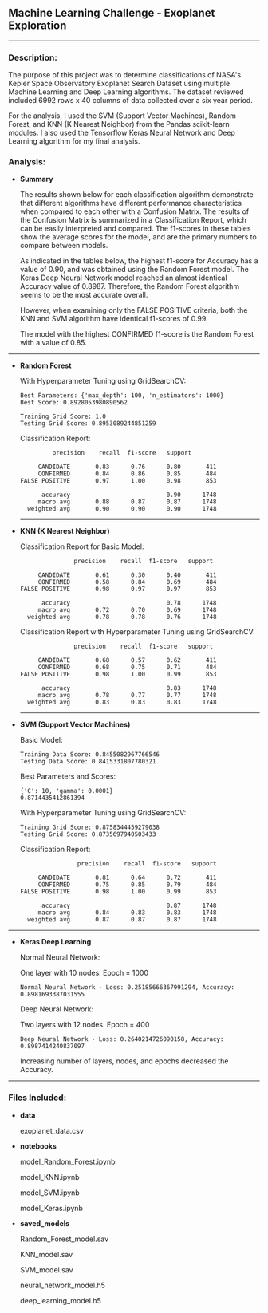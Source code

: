 ## Machine Learning Challenge - Exoplanet Exploration

------

### Description:

The purpose of this project was to determine classifications of NASA's Kepler Space Observatory Exoplanet Search Dataset using multiple Machine Learning and Deep Learning algorithms. The dataset reviewed included 6992 rows x 40 columns of data collected over a six year period. 

For the analysis, I used the SVM (Support Vector Machines), Random Forest, and KNN (K Nearest Neighbor) from the Pandas scikit-learn modules. I also used the Tensorflow Keras Neural Network and Deep Learning algorithm for my final analysis.

### Analysis:

- **Summary**

  The results shown below for each classification algorithm demonstrate that different algorithms have different performance characteristics when compared to each other with a Confusion Matrix.  The results of the Confusion Matrix is summarized in a Classification Report, which can be easily interpreted and compared. The f1-scores in these tables show the average scores for the model,  and are the primary numbers to compare between models. 

  As indicated in the tables below, the highest f1-score for Accuracy has a value of 0.90, and was obtained using the Random Forest model.  The Keras Deep Neural Network model reached an almost identical Accuracy value of 0.8987. Therefore, the Random Forest algorithm seems to be the most accurate overall.

  However, when examining only the FALSE POSITIVE criteria, both the KNN and SVM algorithm have identical f1-scores of 0.99. 

  The model with the highest CONFIRMED f1-score is the Random Forest with a value of 0.85.

  

------



- **Random Forest**

  With Hyperparameter Tuning using GridSearchCV:

  ```
  Best Parameters: {'max_depth': 100, 'n_estimators': 1000}
  Best Score: 0.8928053980890562
  ```

  ```
  Training Grid Score: 1.0
  Testing Grid Score: 0.8953089244851259
  ```

  Classification Report:

  ```
           precision    recall  f1-score   support
  
       CANDIDATE       0.83      0.76      0.80       411
       CONFIRMED       0.84      0.86      0.85       484
  FALSE POSITIVE       0.97      1.00      0.98       853
  
        accuracy                           0.90      1748
       macro avg       0.88      0.87      0.87      1748
    weighted avg       0.90      0.90      0.90      1748
  ```

  

  ------

  

- **KNN (K Nearest Neighbor)**

  Classification Report for Basic Model:

  ```
                 precision    recall  f1-score   support
  
       CANDIDATE       0.61      0.30      0.40       411
       CONFIRMED       0.58      0.84      0.69       484
  FALSE POSITIVE       0.98      0.97      0.97       853
  
        accuracy                           0.78      1748
       macro avg       0.72      0.70      0.69      1748
    weighted avg       0.78      0.78      0.76      1748
  ```

  Classification Report with Hyperparameter Tuning using GridSearchCV:

  ```
                 precision    recall  f1-score   support
  
       CANDIDATE       0.68      0.57      0.62       411
       CONFIRMED       0.68      0.75      0.71       484
  FALSE POSITIVE       0.98      1.00      0.99       853
  
        accuracy                           0.83      1748
       macro avg       0.78      0.77      0.77      1748
    weighted avg       0.83      0.83      0.83      1748
  ```

  

  ------

  

- **SVM (Support Vector Machines)**

  Basic Model:

  ```
  Training Data Score: 0.8455082967766546
  Testing Data Score: 0.8415331807780321
  ```

  Best Parameters and Scores:

  ```
  {'C': 10, 'gamma': 0.0001}
  0.8714435412861394
  ```

  With Hyperparameter Tuning using GridSearchCV:

  ```
  Training Grid Score: 0.8758344459279038
  Testing Grid Score: 0.8735697940503433
  ```

  Classification Report:

  ```
                  precision    recall  f1-score   support
  
       CANDIDATE       0.81      0.64      0.72       411
       CONFIRMED       0.75      0.85      0.79       484
  FALSE POSITIVE       0.98      1.00      0.99       853
  
        accuracy                           0.87      1748
       macro avg       0.84      0.83      0.83      1748
    weighted avg       0.87      0.87      0.87      1748
  ```

  

------



- **Keras Deep Learning**

  Normal Neural Network:

  One layer with 10 nodes. Epoch = 1000

  ```
  Normal Neural Network - Loss: 0.25185666367991294, Accuracy: 0.8981693387031555
  ```

  

  Deep Neural Network:

  Two layers with 12 nodes. Epoch = 400

  ```
  Deep Neural Network - Loss: 0.2640214726090158, Accuracy: 0.8987414240837097
  ```

  Increasing number of layers, nodes, and epochs decreased the Accuracy.

  

------



### Files Included:

- **data**

  exoplanet_data.csv

  

- **notebooks**

  model_Random_Forest.ipynb

  model_KNN.ipynb

  model_SVM.ipynb

  model_Keras.ipynb

  

- **saved_models**

  Random_Forest_model.sav

  KNN_model.sav

  SVM_model.sav

  neural_network_model.h5

  deep_learning_model.h5

#### 